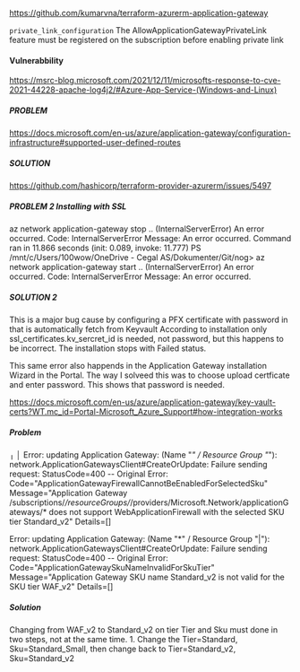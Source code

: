 https://github.com/kumarvna/terraform-azurerm-application-gateway


`private_link_configuration`
The AllowApplicationGatewayPrivateLink feature must be registered on the subscription before enabling private link


#### Vulnerabbility 
https://msrc-blog.microsoft.com/2021/12/11/microsofts-response-to-cve-2021-44228-apache-log4j2/#Azure-App-Service-(Windows-and-Linux)

##### PROBLEM

https://docs.microsoft.com/en-us/azure/application-gateway/configuration-infrastructure#supported-user-defined-routes

##### SOLUTION

https://github.com/hashicorp/terraform-provider-azurerm/issues/5497

##### PROBLEM 2 Installing with SSL 

az network application-gateway stop ..
(InternalServerError) An error occurred.
Code: InternalServerError
Message: An error occurred.
Command ran in 11.866 seconds (init: 0.089, invoke: 11.777)
PS /mnt/c/Users/100wow/OneDrive - Cegal AS/Dokumenter/Git/nog>
az network application-gateway start ..
(InternalServerError) An error occurred.
Code: InternalServerError
Message: An error occurred.

##### SOLUTION 2

This is a major bug cause by configuring a PFX certificate with password in that is automatically fetch from Keyvault 
According to installation only ssl_certificates.kv_sercret_id is needed, not password, but this happens to be incorrect.
The installation stops with Failed status. 

This same error also happends in the Application Gateway installation Wizard in the Portal.
The way I solveed this was to choose upload certficate and enter password. This shows that password is needed.

https://docs.microsoft.com/en-us/azure/application-gateway/key-vault-certs?WT.mc_id=Portal-Microsoft_Azure_Support#how-integration-works

##### Problem

╷
│ Error: updating Application Gateway: (Name "*" / Resource Group "*"): network.ApplicationGatewaysClient#CreateOrUpdate: Failure sending request: StatusCode=400 -- Original Error: Code="ApplicationGatewayFirewallCannotBeEnabledForSelectedSku" Message="Application Gateway /subscriptions/*/resourceGroups/*/providers/Microsoft.Network/applicationGateways/* does not support WebApplicationFirewall with the selected SKU tier Standard_v2" Details=[]


Error: updating Application Gateway: (Name "*" / Resource Group "|"): network.ApplicationGatewaysClient#CreateOrUpdate: Failure sending request: StatusCode=400 -- Original Error: Code="ApplicationGatewaySkuNameInvalidForSkuTier" Message="Application Gateway SKU name Standard_v2 is not valid for the SKU tier WAF_v2" Details=[]

##### Solution

Changing from WAF_v2 to Standard_v2 on tier Tier and Sku must done in two steps, not at the same time. 1. Change the Tier=Standard, Sku=Standard_Small, then change back to Tier=Standard_v2, Sku=Standard_v2

